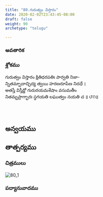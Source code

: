 ```yaml
---
title: "80.గురుత్వం విస్తారం"
date: 2020-02-02T23:43:45-08:00
draft: false
weight: 90
archetype: "telugu"

---
```


### అవతారిక


### శ్లోకము

గురుత్వం విస్తారం క్షితిధరపతిః పార్వతి నిజా-
<br/>న్నితమ్బాదాచ్ఛిద్య త్వయి హరణరూపేణ నిదధే ।
<br/>అతస్తే విస్తీర్ణో గురురయమశేషాం వసుమతీం
<br/>నితమ్బప్రాగ్భారః స్థగయతి లఘుత్వం నయతి చ ॥ ౮౧॥
<br/>

<br/><br/>

## అన్వయము 


## తాత్పర్యము 

### చిత్రములు 

![80_1](/images/sl/manual/SL_V80.jpg)

### పద్యానువాదము
